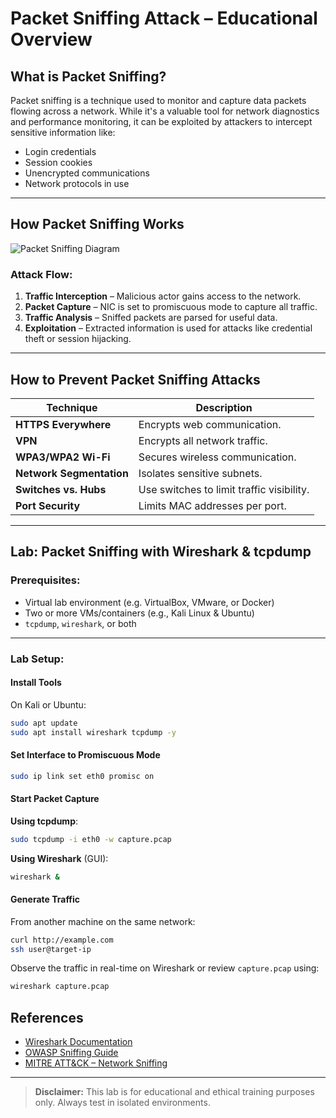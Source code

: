 
# Packet Sniffing Attack – Educational Overview

##  What is Packet Sniffing?

Packet sniffing is a technique used to monitor and capture data packets flowing across a network. While it's a valuable tool for network diagnostics and performance monitoring, it can be exploited by attackers to intercept sensitive information like:

- Login credentials  
- Session cookies  
- Unencrypted communications  
- Network protocols in use

---

##  How Packet Sniffing Works

![Packet Sniffing Diagram](./your-image-file-name.png)

### Attack Flow:
1. **Traffic Interception** – Malicious actor gains access to the network.
2. **Packet Capture** – NIC is set to promiscuous mode to capture all traffic.
3. **Traffic Analysis** – Sniffed packets are parsed for useful data.
4. **Exploitation** – Extracted information is used for attacks like credential theft or session hijacking.

---

## How to Prevent Packet Sniffing Attacks

| Technique                  | Description |
|---------------------------|-------------|
| **HTTPS Everywhere**      | Encrypts web communication. |
| **VPN**                   | Encrypts all network traffic. |
| **WPA3/WPA2 Wi-Fi**       | Secures wireless communication. |
| **Network Segmentation**  | Isolates sensitive subnets. |
| **Switches vs. Hubs**     | Use switches to limit traffic visibility. |
| **Port Security**         | Limits MAC addresses per port. |

---

## Lab: Packet Sniffing with Wireshark & tcpdump

### Prerequisites:
- Virtual lab environment (e.g. VirtualBox, VMware, or Docker)
- Two or more VMs/containers (e.g., Kali Linux & Ubuntu)
- `tcpdump`, `wireshark`, or both

---

###  Lab Setup:

#### **Install Tools**
On Kali or Ubuntu:
```bash
sudo apt update
sudo apt install wireshark tcpdump -y
````

#### **Set Interface to Promiscuous Mode**

```bash
sudo ip link set eth0 promisc on
```

#### **Start Packet Capture**

**Using tcpdump**:

```bash
sudo tcpdump -i eth0 -w capture.pcap
```

**Using Wireshark** (GUI):

```bash
wireshark &
```

#### **Generate Traffic**

From another machine on the same network:

```bash
curl http://example.com
ssh user@target-ip
```

Observe the traffic in real-time on Wireshark or review `capture.pcap` using:

```bash
wireshark capture.pcap
```

## References

* [Wireshark Documentation](https://www.wireshark.org/docs/)
* [OWASP Sniffing Guide](https://owasp.org/www-community/attacks/Network_sniffing)
* [MITRE ATT\&CK – Network Sniffing](https://attack.mitre.org/techniques/T1040/)

---

> **Disclaimer:** This lab is for educational and ethical training purposes only. Always test in isolated environments.

